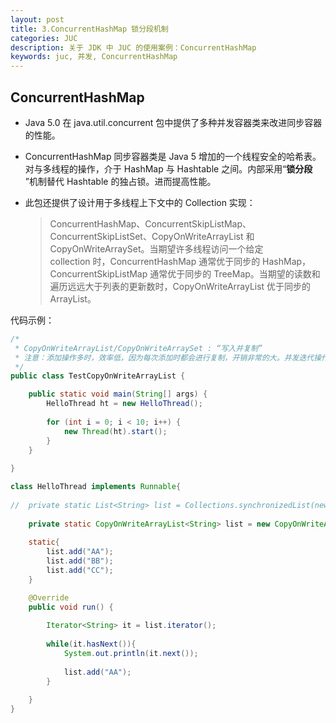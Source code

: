 ```yaml
---
layout: post
title: 3.ConcurrentHashMap 锁分段机制
categories: JUC
description: 关于 JDK 中 JUC 的使用案例：ConcurrentHashMap 
keywords: juc, 并发, ConcurrentHashMap 
---
```


## ConcurrentHashMap

- Java 5.0 在 java.util.concurrent 包中提供了多种并发容器类来改进同步容器的性能。


- ConcurrentHashMap 同步容器类是 Java 5 增加的一个线程安全的哈希表。对与多线程的操作，介于 HashMap 与 Hashtable 之间。内部采用“**锁分段** ”机制替代 Hashtable 的独占锁。进而提高性能。


- 此包还提供了设计用于多线程上下文中的 Collection 实现：

  > ConcurrentHashMap、ConcurrentSkipListMap、ConcurrentSkipListSet、CopyOnWriteArrayList 和 CopyOnWriteArraySet。当期望许多线程访问一个给定 collection 时，ConcurrentHashMap 通常优于同步的 HashMap， ConcurrentSkipListMap 通常优于同步的 TreeMap。当期望的读数和遍历远远大于列表的更新数时，CopyOnWriteArrayList 优于同步的 ArrayList。



代码示例：

````java
/*
 * CopyOnWriteArrayList/CopyOnWriteArraySet : “写入并复制”
 * 注意：添加操作多时，效率低，因为每次添加时都会进行复制，开销非常的大。并发迭代操作多时可以选择。
 */
public class TestCopyOnWriteArrayList {

	public static void main(String[] args) {
		HelloThread ht = new HelloThread();
		
		for (int i = 0; i < 10; i++) {
			new Thread(ht).start();
		}
	}
	
}

class HelloThread implements Runnable{
	
//	private static List<String> list = Collections.synchronizedList(new ArrayList<String>());
	
	private static CopyOnWriteArrayList<String> list = new CopyOnWriteArrayList<>();
	
	static{
		list.add("AA");
		list.add("BB");
		list.add("CC");
	}

	@Override
	public void run() {
		
		Iterator<String> it = list.iterator();
		
		while(it.hasNext()){
			System.out.println(it.next());
			
			list.add("AA");
		}
		
	}
}
````



